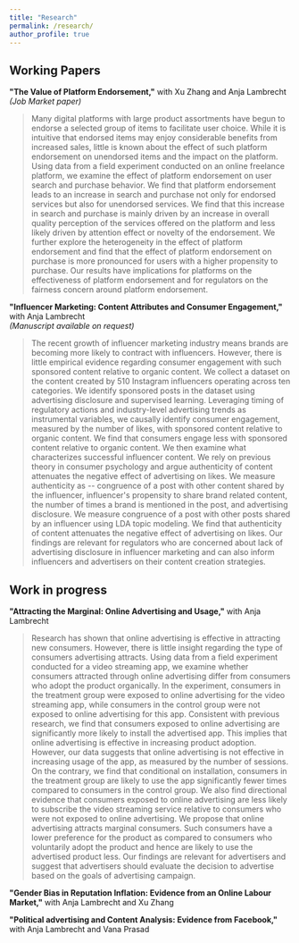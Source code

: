 ```yaml
---
title: "Research"
permalink: /research/
author_profile: true
---
```


## Working Papers

**"The Value of Platform Endorsement,"** with Xu Zhang and Anja Lambrecht  
*(Job Market paper)*

> Many digital platforms with large product assortments have begun to endorse a selected group of items to facilitate user choice. While it is intuitive that endorsed items may enjoy considerable benefits from increased sales, little is known about the effect of such platform endorsement on unendorsed items and the impact on the platform. Using data from a field experiment conducted on an online freelance platform, we examine the effect of platform endorsement on user search and purchase behavior. We find that platform endorsement leads to an increase in search and purchase not only for endorsed services but also for unendorsed services. We find that this increase in search and purchase is mainly driven by an increase in overall quality perception of the services offered on the platform and less likely driven by attention effect or novelty of the endorsement. We further explore the heterogeneity in the effect of platform endorsement and find that the effect of platform endorsement on purchase is more pronounced for users with a higher propensity to purchase. Our results have implications for platforms on the effectiveness of platform endorsement and for regulators on the fairness concern around platform endorsement.

<!--- [SSRN](https://doi.org/10.7910/DVN/BEKPWV){: .btn--research} --->

**"Influencer Marketing: Content Attributes and Consumer Engagement,"** with Anja Lambrecht  
*(Manuscript available on request)*

> The recent growth of influencer marketing industry means brands are becoming more likely to contract with influencers. However, there is little empirical evidence regarding consumer engagement with such sponsored content relative to organic content. We collect a dataset on the content created by 510 Instagram influencers operating across ten categories. We identify sponsored posts in the dataset using advertising disclosure and supervised learning. Leveraging timing of regulatory actions and industry-level advertising trends as instrumental variables, we causally identify consumer engagement, measured by the number of likes, with sponsored content relative to organic content. We find that consumers engage less with sponsored content relative to organic content. We then examine what characterizes successful influencer content. We rely on previous theory in consumer psychology and argue authenticity of content attenuates the negative effect of advertising on likes. We measure authenticity as -- congruence of a post with other content shared by the influencer, influencer's propensity to share brand related content, the number of times a brand is mentioned in the post, and advertising disclosure. We measure congruence of a post with other posts shared by an influencer using LDA topic modeling. We find that authenticity of content attenuates the negative effect of advertising on likes. Our findings are relevant for regulators who are concerned about lack of advertising disclosure in influencer marketing and can also inform influencers and advertisers on their content creation strategies.

## Work in progress

**"Attracting the Marginal: Online Advertising and Usage,"** with Anja Lambrecht

> Research has shown that online advertising is effective in attracting new consumers. However, there is little insight regarding the type of consumers advertising attracts. Using data from a field experiment conducted for a video streaming app, we examine whether consumers attracted through online advertising differ from consumers who adopt the product organically. In the experiment, consumers in the treatment group were exposed to online advertising for the video streaming app, while consumers in the control group were not exposed to online advertising for this app. Consistent with previous research, we find that consumers exposed to online advertising are significantly more likely to install the advertised app. This implies that online advertising is effective in increasing product adoption. However, our data suggests that online advertising is not effective in increasing usage of the app, as measured by the number of sessions. On the contrary, we find that conditional on installation, consumers in the treatment group are likely to use the app significantly fewer times compared to consumers in the control group. We also find directional evidence that consumers exposed to online advertising are less likely to subscribe the video streaming service relative to consumers who were not exposed to online advertising. We propose that online advertising attracts marginal consumers. Such consumers have a lower preference for the product as compared to consumers who voluntarily adopt the product and hence are likely to use the advertised product less. Our findings are relevant for advertisers and suggest that advertisers should evaluate the decision to advertise based on the goals of advertising campaign.

**"Gender Bias in Reputation Inflation: Evidence from an Online Labour Market,"** with Anja Lambrecht and Xu Zhang

**"Political advertising and Content Analysis: Evidence from Facebook,"** with Anja Lambrecht and Vana Prasad
